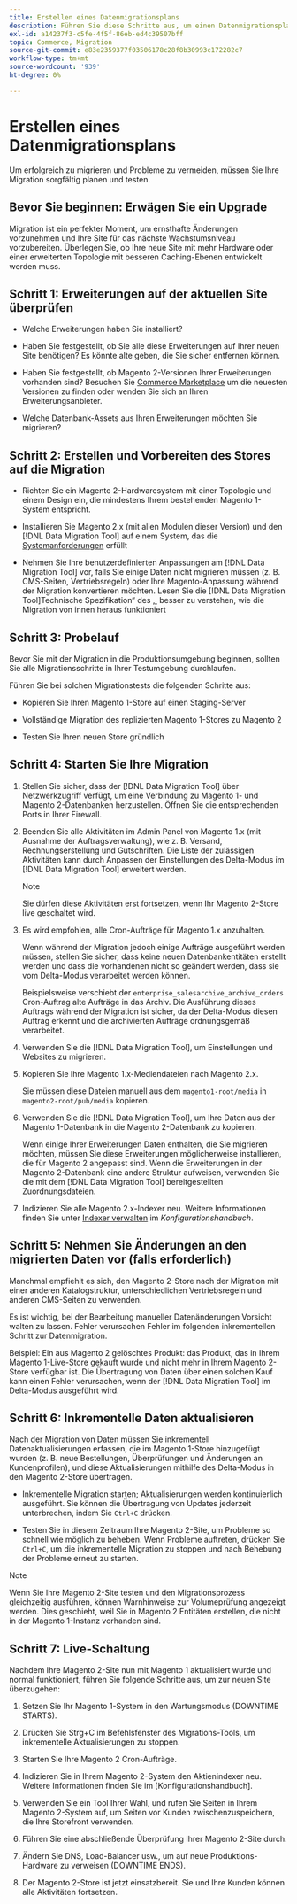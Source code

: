 ```yaml
---
title: Erstellen eines Datenmigrationsplans
description: Führen Sie diese Schritte aus, um einen Datenmigrationsplan zu erstellen, damit ein erfolgreiches Upgrade von Magento 1 auf Magento 2 gewährleistet ist.
exl-id: a14237f3-c5fe-4f5f-86eb-ed4c39507bff
topic: Commerce, Migration
source-git-commit: e83e2359377f03506178c28f8b30993c172282c7
workflow-type: tm+mt
source-wordcount: '939'
ht-degree: 0%

---
```


# Erstellen eines Datenmigrationsplans

Um erfolgreich zu migrieren und Probleme zu vermeiden, müssen Sie Ihre Migration sorgfältig planen und testen.

## Bevor Sie beginnen: Erwägen Sie ein Upgrade

Migration ist ein perfekter Moment, um ernsthafte Änderungen vorzunehmen und Ihre Site für das nächste Wachstumsniveau vorzubereiten. Überlegen Sie, ob Ihre neue Site mit mehr Hardware oder einer erweiterten Topologie mit besseren Caching-Ebenen entwickelt werden muss.

## Schritt 1: Erweiterungen auf der aktuellen Site überprüfen

* Welche Erweiterungen haben Sie installiert?

* Haben Sie festgestellt, ob Sie alle diese Erweiterungen auf Ihrer neuen Site benötigen? Es könnte alte geben, die Sie sicher entfernen können.

* Haben Sie festgestellt, ob Magento 2-Versionen Ihrer Erweiterungen vorhanden sind? Besuchen Sie [Commerce Marketplace] um die neuesten Versionen zu finden oder wenden Sie sich an Ihren Erweiterungsanbieter.

* Welche Datenbank-Assets aus Ihren Erweiterungen möchten Sie migrieren?

## Schritt 2: Erstellen und Vorbereiten des Stores auf die Migration

* Richten Sie ein Magento 2-Hardwaresystem mit einer Topologie und einem Design ein, die mindestens Ihrem bestehenden Magento 1-System entspricht.

* Installieren Sie Magento 2.x (mit allen Modulen dieser Version) und den [!DNL Data Migration Tool] auf einem System, das die [Systemanforderungen](../../installation/system-requirements.md) erfüllt

* Nehmen Sie Ihre benutzerdefinierten Anpassungen am [!DNL Data Migration Tool] vor, falls Sie einige Daten nicht migrieren müssen (z. B. CMS-Seiten, Vertriebsregeln) oder Ihre Magento-Anpassung während der Migration konvertieren möchten. Lesen Sie die [!DNL Data Migration Tool]Technische Spezifikation“ des [, &#x200B;](technical-specification.md) besser zu verstehen, wie die Migration von innen heraus funktioniert

## Schritt 3: Probelauf

Bevor Sie mit der Migration in die Produktionsumgebung beginnen, sollten Sie alle Migrationsschritte in Ihrer Testumgebung durchlaufen.

Führen Sie bei solchen Migrationstests die folgenden Schritte aus:

* Kopieren Sie Ihren Magento 1-Store auf einen Staging-Server

* Vollständige Migration des replizierten Magento 1-Stores zu Magento 2

* Testen Sie Ihren neuen Store gründlich

## Schritt 4: Starten Sie Ihre Migration

1. Stellen Sie sicher, dass der [!DNL Data Migration Tool] über Netzwerkzugriff verfügt, um eine Verbindung zu Magento 1- und Magento 2-Datenbanken herzustellen. Öffnen Sie die entsprechenden Ports in Ihrer Firewall.

1. Beenden Sie alle Aktivitäten im Admin Panel von Magento 1.x (mit Ausnahme der Auftragsverwaltung), wie z. B. Versand, Rechnungserstellung und Gutschriften. Die Liste der zulässigen Aktivitäten kann durch Anpassen der Einstellungen des Delta-Modus im [!DNL Data Migration Tool] erweitert werden.

   >[!NOTE]
   >
   >Sie dürfen diese Aktivitäten erst fortsetzen, wenn Ihr Magento 2-Store live geschaltet wird.

1. Es wird empfohlen, alle Cron-Aufträge für Magento 1.x anzuhalten.

   Wenn während der Migration jedoch einige Aufträge ausgeführt werden müssen, stellen Sie sicher, dass keine neuen Datenbankentitäten erstellt werden und dass die vorhandenen nicht so geändert werden, dass sie vom Delta-Modus verarbeitet werden können.

   Beispielsweise verschiebt der `enterprise_salesarchive_archive_orders` Cron-Auftrag alte Aufträge in das Archiv. Die Ausführung dieses Auftrags während der Migration ist sicher, da der Delta-Modus diesen Auftrag erkennt und die archivierten Aufträge ordnungsgemäß verarbeitet.

1. Verwenden Sie die [!DNL Data Migration Tool], um Einstellungen und Websites zu migrieren.

1. Kopieren Sie Ihre Magento 1.x-Mediendateien nach Magento 2.x.

   Sie müssen diese Dateien manuell aus dem `magento1-root/media` in `magento2-root/pub/media` kopieren.

1. Verwenden Sie die [!DNL Data Migration Tool], um Ihre Daten aus der Magento 1-Datenbank in die Magento 2-Datenbank zu kopieren.

   Wenn einige Ihrer Erweiterungen Daten enthalten, die Sie migrieren möchten, müssen Sie diese Erweiterungen möglicherweise installieren, die für Magento 2 angepasst sind. Wenn die Erweiterungen in der Magento 2-Datenbank eine andere Struktur aufweisen, verwenden Sie die mit dem [!DNL Data Migration Tool] bereitgestellten Zuordnungsdateien.

1. Indizieren Sie alle Magento 2.x-Indexer neu. Weitere Informationen finden Sie unter [Indexer verwalten](../../configuration/cli/manage-indexers.md) im _Konfigurationshandbuch_.

## Schritt 5: Nehmen Sie Änderungen an den migrierten Daten vor (falls erforderlich)

Manchmal empfiehlt es sich, den Magento 2-Store nach der Migration mit einer anderen Katalogstruktur, unterschiedlichen Vertriebsregeln und anderen CMS-Seiten zu verwenden.

Es ist wichtig, bei der Bearbeitung manueller Datenänderungen Vorsicht walten zu lassen. Fehler verursachen Fehler im folgenden inkrementellen Schritt zur Datenmigration.

Beispiel: Ein aus Magento 2 gelöschtes Produkt: das Produkt, das in Ihrem Magento 1-Live-Store gekauft wurde und nicht mehr in Ihrem Magento 2-Store verfügbar ist. Die Übertragung von Daten über einen solchen Kauf kann einen Fehler verursachen, wenn der [!DNL Data Migration Tool] im Delta-Modus ausgeführt wird.

## Schritt 6: Inkrementelle Daten aktualisieren

Nach der Migration von Daten müssen Sie inkrementell Datenaktualisierungen erfassen, die im Magento 1-Store hinzugefügt wurden (z. B. neue Bestellungen, Überprüfungen und Änderungen an Kundenprofilen), und diese Aktualisierungen mithilfe des Delta-Modus in den Magento 2-Store übertragen.

* Inkrementelle Migration starten; Aktualisierungen werden kontinuierlich ausgeführt. Sie können die Übertragung von Updates jederzeit unterbrechen, indem Sie `Ctrl+C` drücken.

* Testen Sie in diesem Zeitraum Ihre Magento 2-Site, um Probleme so schnell wie möglich zu beheben. Wenn Probleme auftreten, drücken Sie `Ctrl+C`, um die inkrementelle Migration zu stoppen und nach Behebung der Probleme erneut zu starten.

>[!NOTE]
>
>Wenn Sie Ihre Magento 2-Site testen und den Migrationsprozess gleichzeitig ausführen, können Warnhinweise zur Volumeprüfung angezeigt werden. Dies geschieht, weil Sie in Magento 2 Entitäten erstellen, die nicht in der Magento 1-Instanz vorhanden sind.

## Schritt 7: Live-Schaltung

Nachdem Ihre Magento 2-Site nun mit Magento 1 aktualisiert wurde und normal funktioniert, führen Sie folgende Schritte aus, um zur neuen Site überzugehen:

1. Setzen Sie Ihr Magento 1-System in den Wartungsmodus (DOWNTIME STARTS).

1. Drücken Sie Strg+C im Befehlsfenster des Migrations-Tools, um inkrementelle Aktualisierungen zu stoppen.

1. Starten Sie Ihre Magento 2 Cron-Aufträge.

1. Indizieren Sie in Ihrem Magento 2-System den Aktienindexer neu. Weitere Informationen finden Sie im [Konfigurationshandbuch].

1. Verwenden Sie ein Tool Ihrer Wahl, und rufen Sie Seiten in Ihrem Magento 2-System auf, um Seiten vor Kunden zwischenzuspeichern, die Ihre Storefront verwenden.

1. Führen Sie eine abschließende Überprüfung Ihrer Magento 2-Site durch.

1. Ändern Sie DNS, Load-Balancer usw., um auf neue Produktions-Hardware zu verweisen (DOWNTIME ENDS).

1. Der Magento 2-Store ist jetzt einsatzbereit. Sie und Ihre Kunden können alle Aktivitäten fortsetzen.

<!-- LINK ADDRESSES -->

[Commerce Marketplace]: https://marketplace.magento.com
